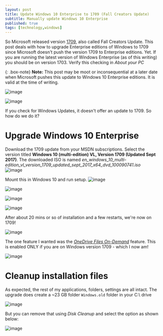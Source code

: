 ```yaml
---
layout: post
title: Update Windows 10 Enterprise to 1709 (Fall Creators Update)
subtitle: Manually update Windows 10 Enterprise
published: true
tags: [technology,windows]
---
```


So Microsoft released version [1709](https://docs.microsoft.com/en-us/windows/whats-new/whats-new-windows-10-version-1709), also called Fall Creators Update. This post deals with how to upgrade Enterprise editions of Windows to 1709 since Microsoft doesn't push the version 1709 to Enterprise editions. Yet. If you are running the latest version of Windows Enterprise (as of this writing) you should be on version 1703. Verify this checking in *About your PC* 

{: .box-note}
**Note:** This post may be moot or inconsequential at a later date when Microsoft pushes this update to Windows 10 Enterprise editions. It is valid at the time of writing.

![image](https://user-images.githubusercontent.com/32394146/32054698-e3bb957c-ba91-11e7-8bd0-3c48b5d455b7.png)

![image](https://user-images.githubusercontent.com/32394146/32054838-58b0d400-ba92-11e7-9891-4e1589baa907.png)

If you check for Windows Updates, it doesn't offer an update to 1709. So how do we do it? 

# Upgrade Windows 10 Enterprise

Download the 1709 update from your MSDN subscriptions. Select the version titled **Windows 10 (multi-edition) VL, Version 1709 (Updated Sept 2017)**. The downloaded ISO is  named *en_windows_10_multi-edition_vl_version_1709_updated_sept_2017_x64_dvd_100090741.iso*
![image](https://user-images.githubusercontent.com/32394146/32055132-79cd40dc-ba93-11e7-8eaf-80b981c9e47d.png)

Mount this in Windows 10 and run setup.
![image](https://user-images.githubusercontent.com/32394146/32055423-5a72ba18-ba94-11e7-959d-656eb9b86966.png)

![image](https://user-images.githubusercontent.com/32394146/32055478-8518d888-ba94-11e7-99f6-ffc692b37e4a.png)

![image](https://user-images.githubusercontent.com/32394146/32055509-9cedd4e0-ba94-11e7-99c6-5d2731d8adac.png)

![image](https://user-images.githubusercontent.com/32394146/32055784-59b18e46-ba95-11e7-9b66-aa2d3ce8bab5.png)

After about 20 mins or so of installation and a few restarts, we're now on 1709! 

![image](https://user-images.githubusercontent.com/32394146/32060282-e1f21e8c-baa0-11e7-85a4-8e818f12672f.png)

The one feature I wanted was the *[OneDrive Files On-Demand](https://support.office.com/en-us/article/Learn-about-OneDrive-Files-On-Demand-0e6860d3-d9f3-4971-b321-7092438fb38e?ui=en-US&rs=en-US&ad=US)* feature. This is enabled ONLY if you are on Windows version 1709 - which I now am!

![image](https://user-images.githubusercontent.com/32394146/32060322-ff34bb6c-baa0-11e7-9afb-b608655c6d8d.png)

# Cleanup installation files

As expected, the rest of my applications, folders, settings are all intact. The upgrade does create a ~23 GB folder `Windows.old` folder in your C:\ drive

![image](https://user-images.githubusercontent.com/32394146/32060695-28590cb8-baa2-11e7-8413-0cc3151ca282.png)

But you can remove that using *Disk Cleanup* and select the option as shown below:

![image](https://user-images.githubusercontent.com/32394146/32061029-1d3c6eaa-baa3-11e7-951e-f97c82aff9c5.png)
